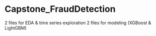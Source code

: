 # Capstone_FraudDetection

2 files for EDA & time series exploration 
2 files for modeling (XGBoost & LightGBM) 
